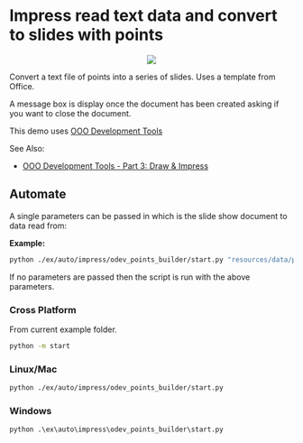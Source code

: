 # Impress read text data and convert to slides with points

<p align="center">
    <img src="https://user-images.githubusercontent.com/4193389/198420085-ec183c1f-94a7-47ec-9b75-ec44804a94be.png">
</p>

Convert a text file of points into a series of slides. Uses a template from Office.

A message box is display once the document has been created asking if you want to close the document.

This demo uses [OOO Development Tools]

See Also:

- [OOO Development Tools - Part 3: Draw & Impress](https://python-ooo-dev-tools.readthedocs.io/en/latest/odev/part3/index.html)

## Automate

A single parameters can be passed in which is the slide show document to data read from:

**Example:**

```sh
python ./ex/auto/impress/odev_points_builder/start.py "resources/data/pointsInfo.txt"
```

If no parameters are passed then the script is run with the above parameters.

### Cross Platform

From current example folder.

```sh
python -m start
```

### Linux/Mac

```sh
python ./ex/auto/impress/odev_points_builder/start.py
```

### Windows

```ps
python .\ex\auto\impress\odev_points_builder\start.py
```

[OOO Development Tools]: https://python-ooo-dev-tools.readthedocs.io/en/latest/